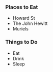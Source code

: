 ### Places to Eat
 - Howard St
 - The John Hewitt
 - Muriels

### Things to Do
 - Eat
 - Drink 
 - Sleep
